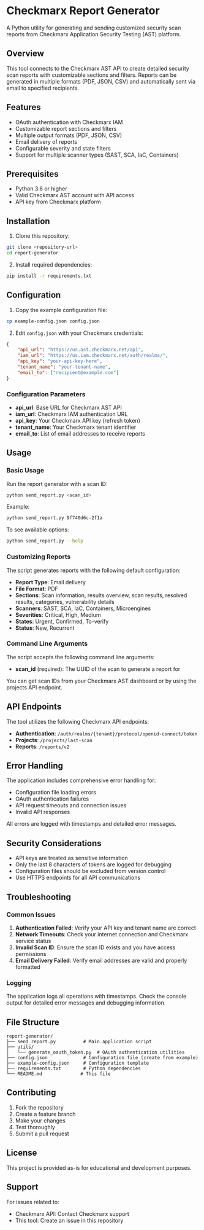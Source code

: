 # Checkmarx Report Generator

A Python utility for generating and sending customized security scan reports from Checkmarx Application Security Testing (AST) platform.

## Overview

This tool connects to the Checkmarx AST API to create detailed security scan reports with customizable sections and filters. Reports can be generated in multiple formats (PDF, JSON, CSV) and automatically sent via email to specified recipients.

## Features

- OAuth authentication with Checkmarx IAM
- Customizable report sections and filters
- Multiple output formats (PDF, JSON, CSV)
- Email delivery of reports
- Configurable severity and state filters
- Support for multiple scanner types (SAST, SCA, IaC, Containers)

## Prerequisites

- Python 3.6 or higher
- Valid Checkmarx AST account with API access
- API key from Checkmarx platform

## Installation

1. Clone this repository:
```bash
git clone <repository-url>
cd report-generator
```

2. Install required dependencies:
```bash
pip install -r requirements.txt
```

## Configuration

1. Copy the example configuration file:
```bash
cp example-config.json config.json
```

2. Edit `config.json` with your Checkmarx credentials:
```json
{
    "api_url": "https://us.ast.checkmarx.net/api",
    "iam_url": "https://us.iam.checkmarx.net/auth/realms/",
    "api_key": "your-api-key-here",
    "tenant_name": "your-tenant-name",
    "email_to": ["recipient@example.com"]
}
```

### Configuration Parameters

- **api_url**: Base URL for Checkmarx AST API
- **iam_url**: Checkmarx IAM authentication URL
- **api_key**: Your Checkmarx API key (refresh token)
- **tenant_name**: Your Checkmarx tenant identifier
- **email_to**: List of email addresses to receive reports

## Usage

### Basic Usage

Run the report generator with a scan ID:
```bash
python send_report.py <scan_id>
```

Example:
```bash
python send_report.py 9f740d6c-2f1a
```

To see available options:
```bash
python send_report.py --help
```

### Customizing Reports

The script generates reports with the following default configuration:

- **Report Type**: Email delivery
- **File Format**: PDF
- **Sections**: Scan information, results overview, scan results, resolved results, categories, vulnerability details
- **Scanners**: SAST, SCA, IaC, Containers, Microengines
- **Severities**: Critical, High, Medium
- **States**: Urgent, Confirmed, To-verify
- **Status**: New, Recurrent

### Command Line Arguments

The script accepts the following command line arguments:

- **scan_id** (required): The UUID of the scan to generate a report for

You can get scan IDs from your Checkmarx AST dashboard or by using the projects API endpoint.

## API Endpoints

The tool utilizes the following Checkmarx API endpoints:

- **Authentication**: `/auth/realms/{tenant}/protocol/openid-connect/token`
- **Projects**: `/projects/last-scan`
- **Reports**: `/reports/v2`

## Error Handling

The application includes comprehensive error handling for:

- Configuration file loading errors
- OAuth authentication failures
- API request timeouts and connection issues
- Invalid API responses

All errors are logged with timestamps and detailed error messages.

## Security Considerations

- API keys are treated as sensitive information
- Only the last 8 characters of tokens are logged for debugging
- Configuration files should be excluded from version control
- Use HTTPS endpoints for all API communications

## Troubleshooting

### Common Issues

1. **Authentication Failed**: Verify your API key and tenant name are correct
2. **Network Timeouts**: Check your internet connection and Checkmarx service status
3. **Invalid Scan ID**: Ensure the scan ID exists and you have access permissions
4. **Email Delivery Failed**: Verify email addresses are valid and properly formatted

### Logging

The application logs all operations with timestamps. Check the console output for detailed error messages and debugging information.

## File Structure

```
report-generator/
├── send_report.py          # Main application script
├── utils/
│   └── generate_oauth_token.py  # OAuth authentication utilities
├── config.json             # Configuration file (create from example)
├── example-config.json     # Configuration template
├── requirements.txt        # Python dependencies
└── README.md              # This file
```

## Contributing

1. Fork the repository
2. Create a feature branch
3. Make your changes
4. Test thoroughly
5. Submit a pull request

## License

This project is provided as-is for educational and development purposes.

## Support

For issues related to:
- Checkmarx API: Contact Checkmarx support
- This tool: Create an issue in this repository